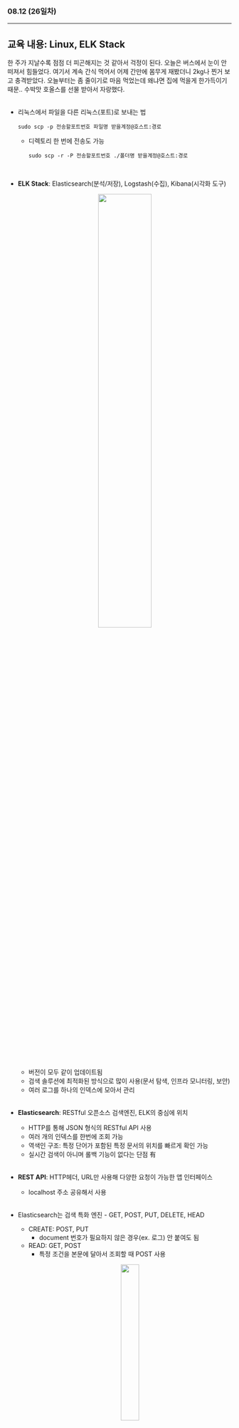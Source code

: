 ###  08.12 (26일차)
---
교육 내용: Linux, ELK Stack
---
한 주가 지날수록 점점 더 피곤해지는 것 같아서 걱정이 된다. 오늘은 버스에서 눈이 안 떠져서 힘들었다. 여기서 계속 간식 먹어서 어제 간만에 몸무게 재봤더니 2kg나 찐거 보고 충격받았다. 오늘부터는 좀 줄이기로 마음 먹었는데 왜냐면 집에 먹을게 한가득이기 때문.. 수박맛 호올스를 선물 받아서 자랑했다. 
<br><br>

- 리눅스에서 파일을 다른 리눅스(포트)로 보내는 법
  ```linux
  sudo scp -p 전송할포트번호 파일명 받을계정@호스트:경로
  ```
  - 디렉토리 한 번에 전송도 가능
    ```linux
    sudo scp -r -P 전송할포트번호 ./폴더명 받을계정@호스트:경로
    ```
<br>

- **ELK Stack**: Elasticsearch(분석/저장), Logstash(수집), Kibana(시각화 도구)
  <p align="center">
  <img src="https://github.com/user-attachments/assets/aaea320b-2589-4eb8-94b8-c37034c744ca" width="50%" /> </p>
  
  - 버전이 모두 같이 업데이트됨 
  - 검색 솔루션에 최적화된 방식으로 많이 사용(문서 탐색, 인프라 모니터링, 보안)
  - 여러 로그를 하나의 인덱스에 모아서 관리
<br><br>

- **Elasticsearch**: RESTful 오픈소스 검색엔진, ELK의 중심에 위치
  - HTTP를 통해 JSON 형식의 RESTful API 사용
  - 여러 개의 인덱스를 한번에 조회 가능
  - 역색인 구조: 특정 단어가 포함된 특정 문서의 위치를 빠르게 확인 가능
  - 실시간 검색이 아니며 롤백 기능이 없다는 단점 有
<br><br>

- **REST API**: HTTP헤더, URL만 사용해 다양한 요청이 가능한 앱 인터페이스
  - localhost 주소 공유해서 사용 
<br><br>

- Elasticsearch는 검색 특화 엔진 - GET, POST, PUT, DELETE, HEAD
  - CREATE: POST, PUT
    - document 번호가 필요하지 않은 경우(ex. 로그) 안 붙여도 됨 
  - READ: GET, POST
    - 특정 조건을 본문에 달아서 조회할 때 POST 사용
     <p align="center">
    <img src="https://github.com/user-attachments/assets/8ff4e5bd-bf25-4863-bf6a-f047df7fb4eb" width="30%" /> </p>
  - UPDATE: PUT
    - 수정하고 싶을 때 PATCH 사용 불가 -> POST+update 사용
  - DEETE: DELETE
    <p align="center">
    <img src="https://github.com/user-attachments/assets/6d9bed16-f3fd-4504-81d7-3aa8ab6c6456" width="30%" /> </p><br>
<br><br>

- **점수 알고리즘**: 문서 전체를 고려한 여러 요소에 의해 관련성 점수 부여
  - 문서 길이, 빈도 등을 기준으로 점수 조정
  - AI 불확실성을 조금 감소시킬 수 O
    ```linux
    POST my_index/_search?q="hello"
    ```
    <p align="center">
    <img src="https://github.com/user-attachments/assets/3c8d31f7-9e65-4fd1-bbd5-38ed604daf5c" width="30%" /> </p>
  <br>

- **search**: GET으로 특정필드 검색
  - title 필드는 keyword 자료형이라 완전일치 아니면 검색 안 됨
  - content 필드는 text 자료형이라 들어온 문자열을 스페이스, 품사 기준으로 끊어서 색인했기 때문에 검색됨
***
